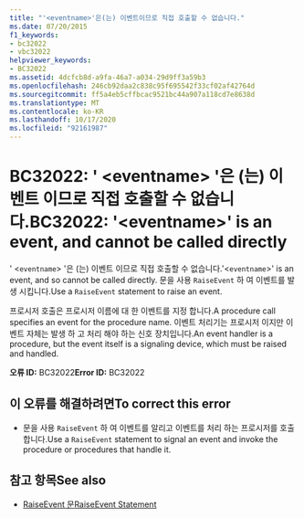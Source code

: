 ```yaml
---
title: "'<eventname>'은(는) 이벤트이므로 직접 호출할 수 없습니다."
ms.date: 07/20/2015
f1_keywords:
- bc32022
- vbc32022
helpviewer_keywords:
- BC32022
ms.assetid: 4dcfcb8d-a9fa-46a7-a034-29d9ff3a59b3
ms.openlocfilehash: 246cb92daa2c838c95f695542f33cf02af42764d
ms.sourcegitcommit: ff5a4eb5cffbcac9521bc44a907a118cd7e8638d
ms.translationtype: MT
ms.contentlocale: ko-KR
ms.lasthandoff: 10/17/2020
ms.locfileid: "92161987"
---
```

# <a name="bc32022-eventname-is-an-event-and-cannot-be-called-directly"></a><span data-ttu-id="0806f-102">BC32022: ' \<eventname> '은 (는) 이벤트 이므로 직접 호출할 수 없습니다.</span><span class="sxs-lookup"><span data-stu-id="0806f-102">BC32022: '\<eventname>' is an event, and cannot be called directly</span></span>

<span data-ttu-id="0806f-103">' <`eventname`> '은 (는) 이벤트 이므로 직접 호출할 수 없습니다.</span><span class="sxs-lookup"><span data-stu-id="0806f-103">'<`eventname`>' is an event, and so cannot be called directly.</span></span> <span data-ttu-id="0806f-104">문을 사용 `RaiseEvent` 하 여 이벤트를 발생 시킵니다.</span><span class="sxs-lookup"><span data-stu-id="0806f-104">Use a `RaiseEvent` statement to raise an event.</span></span>

 <span data-ttu-id="0806f-105">프로시저 호출은 프로시저 이름에 대 한 이벤트를 지정 합니다.</span><span class="sxs-lookup"><span data-stu-id="0806f-105">A procedure call specifies an event for the procedure name.</span></span> <span data-ttu-id="0806f-106">이벤트 처리기는 프로시저 이지만 이벤트 자체는 발생 하 고 처리 해야 하는 신호 장치입니다.</span><span class="sxs-lookup"><span data-stu-id="0806f-106">An event handler is a procedure, but the event itself is a signaling device, which must be raised and handled.</span></span>

 <span data-ttu-id="0806f-107">**오류 ID:** BC32022</span><span class="sxs-lookup"><span data-stu-id="0806f-107">**Error ID:** BC32022</span></span>

## <a name="to-correct-this-error"></a><span data-ttu-id="0806f-108">이 오류를 해결하려면</span><span class="sxs-lookup"><span data-stu-id="0806f-108">To correct this error</span></span>

- <span data-ttu-id="0806f-109">문을 사용 `RaiseEvent` 하 여 이벤트를 알리고 이벤트를 처리 하는 프로시저를 호출 합니다.</span><span class="sxs-lookup"><span data-stu-id="0806f-109">Use a `RaiseEvent` statement to signal an event and invoke the procedure or procedures that handle it.</span></span>

## <a name="see-also"></a><span data-ttu-id="0806f-110">참고 항목</span><span class="sxs-lookup"><span data-stu-id="0806f-110">See also</span></span>

- [<span data-ttu-id="0806f-111">RaiseEvent 문</span><span class="sxs-lookup"><span data-stu-id="0806f-111">RaiseEvent Statement</span></span>](../statements/raiseevent-statement.md)
